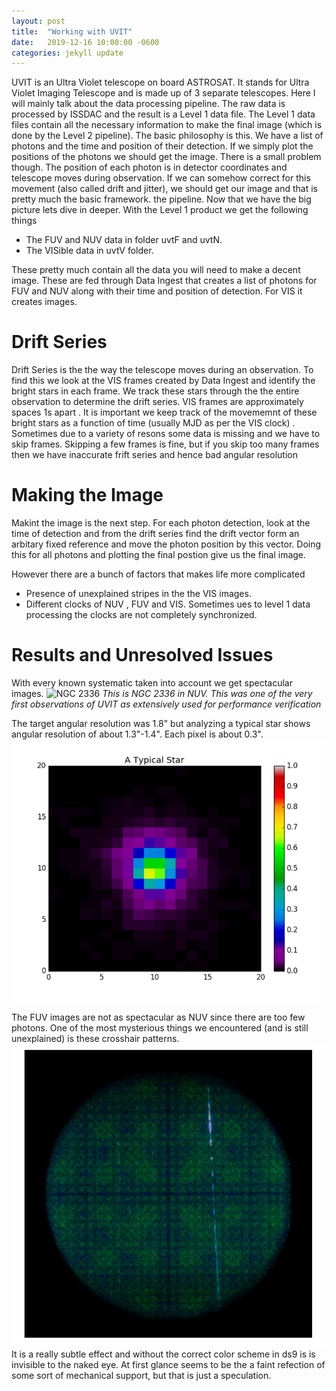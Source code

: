 ```yaml
---
layout: post
title:  "Working with UVIT"
date:   2019-12-16 10:00:00 -0600
categories: jekyll update
---
```

UVIT is an Ultra Violet telescope on board ASTROSAT. It stands for Ultra Violet Imaging Telescope and is made up of 3 separate telescopes. Here I will mainly talk about the data processing pipeline. The raw data is processed by ISSDAC and the result is a Level 1 data file. The Level 1 data files contain all the necessary information to make the final image (which is done by the Level 2 pipeline). The basic philosophy is this. We have a list of photons and the time and position of their detection. If we simply plot the positions of the photons we should get the image. There is a small problem though. The position of each photon is in detector coordinates and telescope moves during observation. If we can somehow correct for this movement (also called drift and jitter), we should get our image and that is pretty much the basic framework. the pipeline. Now that we have the big picture lets dive in deeper. 
With the Level 1 product we get the following things 

* The FUV and NUV data in folder uvtF and uvtN.
* The VISible data in uvtV folder. 

These pretty much contain all the data you will need to make a decent image. These are fed through Data Ingest that creates a list of photons for FUV and NUV along with their time and position of detection. For VIS it creates images.

# Drift Series
Drift Series is the the way the telescope moves during an observation. To find this we look at the VIS frames created by Data Ingest and identify the bright stars in each frame. We track these stars through the the entire observation to determine the drift series. VIS frames are approximately spaces 1s apart . It is important we keep track of the movememnt of these bright stars as a function of time (usually MJD as per the VIS clock) . Sometimes due to a variety of resons some data is missing and we have to skip frames. Skipping a few frames is fine, but if you skip too many frames then we have inaccurate frift series and hence bad angular resolution

# Making the Image
Makint the image is the next step. For each photon detection, look at the time of detection and from the drift series find the drift vector form an arbitary fixed reference and move the photon position by this vector. Doing this for all photons and plotting the final postion give us the final image. 

However there are a bunch of factors that makes life more complicated 

* Presence of unexplained stripes in the the VIS images.
* Different clocks of NUV , FUV and VIS. Sometimes ues to level 1 data processing the clocks are not completely synchronized.

# Results and Unresolved Issues
With every known systematic taken into account we get spectacular images. 
![NGC 2336](https://github.com/anirban1195/anirban/images/header_img.png)
*This is NGC 2336 in NUV. This was one of the very first observations of UVIT as extensively used for performance verification*

The target angular resolution was 1.8" but analyzing a typical star shows angular resolution of about 1.3"-1.4". Each pixel is about 0.3". 
![A Typical Star](/images/typicalStar.png)

The FUV images are not as spectacular as NUV since there are too few photons. One of the most mysterious things we encountered (and is still unexplained) is these crosshair patterns. 
![Crosshair](/images/crosshair.png)
It is a really subtle effect and without the correct color scheme in ds9 is is invisible to the naked eye. At first glance seems to be the a faint refection of some sort of mechanical support, but that is just a speculation. 


